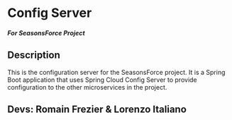 # Config Server
##### For SeasonsForce Project

## Description

This is the configuration server for the SeasonsForce project. It is a Spring Boot application that uses Spring Cloud Config Server to provide configuration to the other microservices in the project.

## Devs: Romain Frezier & Lorenzo Italiano 